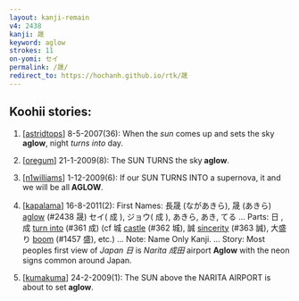```yaml
---
layout: kanji-remain
v4: 2438
kanji: 晟
keyword: aglow
strokes: 11
on-yomi: セイ
permalink: /晟/
redirect_to: https://hochanh.github.io/rtk/晟
---
```


## Koohii stories: 

1) [<a href="http://kanji.koohii.com/profile/astridtops">astridtops</a>] 8-5-2007(36): When the <em>sun</em> comes up and sets the sky<strong> aglow</strong>, night <em>turns into</em> day.

2) [<a href="http://kanji.koohii.com/profile/oregum">oregum</a>] 21-1-2009(8): The SUN TURNS the sky<strong> aglow</strong>.

3) [<a href="http://kanji.koohii.com/profile/n1williams">n1williams</a>] 1-12-2009(6): If our SUN TURNS INTO a supernova, it and we will be all<strong> AGLOW</strong>.

4) [<a href="http://kanji.koohii.com/profile/kapalama">kapalama</a>] 16-8-2011(2): First Names: 長晟 (ながあきら), 晟 (あきら) <a href="../v4/2438.html">aglow</a> (#2438 晟) セイ( 成 ), ジョウ( 成 ), あきら, あき, てる ... Parts: 日 , 成 <a href="../v4/361.html">turn into</a> (#361 成) (cf 城 <a href="../v4/362.html">castle</a> (#362 城), 誠 <a href="../v4/363.html">sincerity</a> (#363 誠), 大盛り <a href="../v4/1457.html">boom</a> (#1457 盛), etc.) ... Note: Name Only Kanji. ... Story: Most peoples first view of <em>Japan 日 </em> is <em>Narita 成田 </em> airport <strong>Aglow</strong> with the neon signs common around Japan.

5) [<a href="http://kanji.koohii.com/profile/kumakuma">kumakuma</a>] 24-2-2009(1): The SUN above the NARITA AIRPORT is about to set<strong> aglow</strong>.

